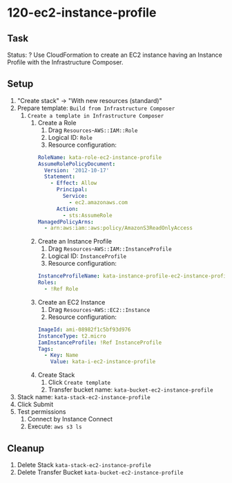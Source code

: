 # 120-ec2-instance-profile

## Task
Status: ?
Use CloudFormation to create an EC2 instance having an Instance Profile with the Infrastructure Composer.

## Setup
1. "Create stack" -> "With new resources (standard)"
2. Prepare template: `Build from Infrastructure Composer`
	1. `Create a template in Infrastructure Composer`
		1. Create a Role
			1. Drag `Resources`-`AWS::IAM::Role`
			2. Logical ID: `Role`
			3. Resource configuration:
			```yaml
			RoleName: kata-role-ec2-instance-profile
			AssumeRolePolicyDocument:
			  Version: '2012-10-17'
			  Statement:
			    - Effect: Allow
			      Principal:
			        Service:
			          - ec2.amazonaws.com
			      Action:
			        - sts:AssumeRole
			ManagedPolicyArns:
			  - arn:aws:iam::aws:policy/AmazonS3ReadOnlyAccess
			```
		2. Create an Instance Profile
			1. Drag `Resources`-`AWS::IAM::InstanceProfile`
			2. Logical ID: `InstanceProfile`
			3. Resource configuration:
			```yaml
			InstanceProfileName: kata-instance-profile-ec2-instance-profile
			Roles: 
			  - !Ref Role
			```
		3. Create an EC2 Instance
			1. Drag `Resources`-`AWS::EC2::Instance`
			2. Resource configuration:
			```yaml
			ImageId: ami-08982f1c5bf93d976
			InstanceType: t2.micro
			IamInstanceProfile: !Ref InstanceProfile
			Tags:
			  - Key: Name
			    Value: kata-i-ec2-instance-profile
			```
		2. Create Stack
			1. Click `Create template`
			2. Transfer bucket name: `kata-bucket-ec2-instance-profile`
3. Stack name: `kata-stack-ec2-instance-profile`
4. Click Submit
5. Test permissions
	1. Connect by Instance Connect
	2. Execute: `aws s3 ls`

## Cleanup
1. Delete Stack `kata-stack-ec2-instance-profile`
2. Delete Transfer Bucket `kata-bucket-ec2-instance-profile`
